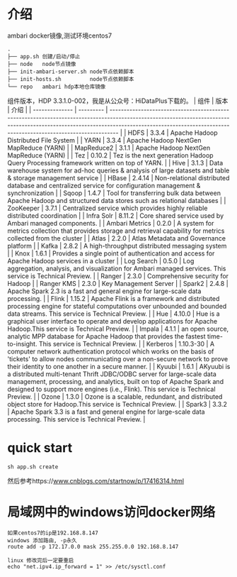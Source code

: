 # 介绍

ambari docker镜像,测试环境centos7

```
.
├── app.sh 创建/启动/停止
├── node   node节点镜像
├── init-ambari-server.sh node节点依赖脚本
├── init-hosts.sh         node节点依赖脚本
└── repo   ambari hdp本地仓库镜像
```
组件版本，HDP 3.3.1.0-002，我是从公众号：HiDataPlus下载的。
| 组件             | 版本        | 介绍                                                                                                                                                                                                                                            |
| -------------- | --------- | --------------------------------------------------------------------------------------------------------------------------------------------------------------------------------------------------------------------------------------------- |
| HDFS           | 3.3.4     | Apache Hadoop Distributed File System                                                                                                                                                                                                         |
| YARN           | 3.3.4     | Apache Hadoop NextGen MapReduce (YARN)                                                                                                                                                                                                        |
| MapReduce2     | 3.1.1     | Apache Hadoop NextGen MapReduce (YARN)                                                                                                                                                                                                        |
| Tez            | 0.10.2    | Tez is the next generation Hadoop Query Processing framework written on top of YARN.                                                                                                                                                          |
| Hive           | 3.1.3     | Data warehouse system for ad-hoc queries & analysis of large datasets and table & storage management service                                                                                                                                  |
| HBase          | 2.4.14    | Non-relational distributed database and centralized service for configuration management & synchronization                                                                                                                                    |
| Sqoop          | 1.4.7     | Tool for transferring bulk data between Apache Hadoop and structured data stores such as relational databases                                                                                                                                 |
| ZooKeeper      | 3.7.1     | Centralized service which provides highly reliable distributed coordination                                                                                                                                                                   |
| Infra Solr     | 8.11.2    | Core shared service used by Ambari managed components.                                                                                                                                                                                        |
| Ambari Metrics | 0.2.0     | A system for metrics collection that provides storage and retrieval capability for metrics collected from the cluster                                                                                                                         |
| Atlas          | 2.2.0     | Atlas Metadata and Governance platform                                                                                                                                                                                                        |
| Kafka          | 2.8.2     | A high-throughput distributed messaging system                                                                                                                                                                                                |
| Knox           | 1.6.1     | Provides a single point of authentication and access for Apache Hadoop services in a cluster                                                                                                                                                  |
| Log Search     | 0.5.0     | Log aggregation, analysis, and visualization for Ambari managed services. This service is Technical Preview.                                                                                                                                  |
| Ranger         | 2.3.0     | Comprehensive security for Hadoop                                                                                                                                                                                                             |
| Ranger KMS     | 2.3.0     | Key Management Server                                                                                                                                                                                                                         |
| Spark2         | 2.4.8     | Apache Spark 2.3 is a fast and general engine for large-scale data processing.                                                                                                                                                                |
| Flink          | 1.15.2    | Apache Flink is a framework and distributed processing engine for stateful computations over unbounded and bounded data streams. This service is Technical Preview.                                                                           |
| Hue            | 4.10.0    | Hue is a graphical user interface to operate and develop applications for Apache Hadoop.This service is Technical Preview.                                                                                                                    |
| Impala         | 4.1.1     | an open source, analytic MPP database for Apache Hadoop that provides the fastest time-to-insight. This service is Technical Preview.                                                                                                         |
| Kerberos       | 1.10.3-30 | A computer network authentication protocol which works on the basis of 'tickets' to allow nodes communicating over a non-secure network to prove their identity to one another in a secure manner.                                            |
| Kyuubi         | 1.6.1     | AKyuubi is a distributed multi-tenant Thrift JDBC/ODBC server for large-scale data management, processing, and analytics, built on top of Apache Spark and designed to support more engines (i.e., Flink). This service is Technical Preview. |
| Ozone          | 1.3.0     | Ozone is a scalable, redundant, and distributed object store for Hadoop.This service is Technical Preview.                                                                                                                                    |
| Spark3         | 3.3.2     | Apache Spark 3.3 is a fast and general engine for large-scale data processing. This service is Technical Preview.                                                                                                                             |

# quick start

`sh app.sh create`

然后参考https://www.cnblogs.com/startnow/p/17416314.html

# 局域网中的windows访问docker网络
```
如果centos7的ip是192.168.8.147
windows 添加路由, -p永久 
route add -p 172.17.0.0 mask 255.255.0.0 192.168.8.147

linux 修改完后一定要重启
echo "net.ipv4.ip_forward = 1" >> /etc/sysctl.conf
```
